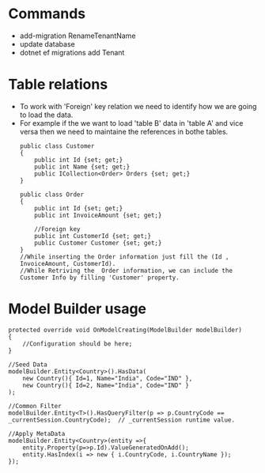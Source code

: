 # Commands
* add-migration RenameTenantName
* update database
* dotnet ef migrations add Tenant


# Table relations
* To work with 'Foreign' key relation we need to identify how we are going to load the data.
* For example if the we want to load 'table B' data in 'table A' and vice versa then we need to maintaine the references in bothe tables.
  ```
  public class Customer
  {
      public int Id {set; get;}
      public int Name {set; get;}
      public ICollection<Order> Orders {set; get;}
  }
  
  public class Order
  {
      public int Id {set; get;}
      public int InvoiceAmount {set; get;}
      
      //Foreign key
      public int CustomerId {set; get;}
      public Customer Customer {set; get;}
  }
  //While inserting the Order information just fill the (Id , InvoiceAmount, CustomerId). 
  //While Retriving the  Order information, we can include the Customer Info by filling 'Customer' property.
  
  ```
# Model Builder usage
  ```
  protected override void OnModelCreating(ModelBuilder modelBuilder)
  {
      //Configuration should be here;
  }
  
  //Seed Data
  modelBuilder.Entity<Country>().HasData(
      new Country(){ Id=1, Name="India", Code="IND" },
      new Country(){ Id=2, Name="India", Code="IND" }
  );
  
  //Common Filter
  modelBuilder.Entity<T>().HasQueryFilter(p => p.CountryCode == _currentSession.CountryCode);  // _currentSession runtime value.
  
  //Apply MetaData
  modelBuilder.Entity<Country>(entity =>{
      entity.Property(p=>p.Id).ValueGeneratedOnAdd();
      entity.HasIndex(i => new { i.CountryCode, i.CountryName });
  });
  
  
  ```

